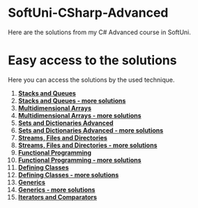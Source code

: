 # SoftUni-CSharp-Advanced
Here are the solutions from my C# Advanced course in SoftUni.

# Easy access to the solutions
Here you can access the solutions by the used technique.
1. [**Stacks and Queues**](https://github.com/StanchosCodes/SoftUni-CSharp-Advanced/tree/main/Stacks%20and%20Queues)
2. [**Stacks and Queues - more solutions**](https://github.com/StanchosCodes/SoftUni-CSharp-Advanced/tree/main/Stacks%20and%20Queues%20-%20more%20solutions)
3. [**Multidimensional Arrays**](https://github.com/StanchosCodes/SoftUni-CSharp-Advanced/tree/main/Multidimensional%20Arrays)
4. [**Multidimensional Arrays - more solutions**](https://github.com/StanchosCodes/SoftUni-CSharp-Advanced/tree/main/Multidimensional%20Arrays%20-%20more%20solutions)
5. [**Sets and Dictionaries Advanced**](https://github.com/StanchosCodes/SoftUni-CSharp-Advanced/tree/main/Sets%20and%20Dictionaries%20Advanced)
6. [**Sets and Dictionaries Advanced - more solutions**](https://github.com/StanchosCodes/SoftUni-CSharp-Advanced/tree/main/Sets%20and%20Dictionaries%20Advanced%20-%20more%20solutions)
7. [**Streams, Files and Directories**](https://github.com/StanchosCodes/SoftUni-CSharp-Advanced/tree/main/Streams%2C%20Files%20and%20Directories)
8. [**Streams, Files and Directories - more solutions**](https://github.com/StanchosCodes/SoftUni-CSharp-Advanced/tree/main/Strems%2C%20Files%20and%20Directories%20-%20more%20solutions)
9. [**Functional Programming**](https://github.com/StanchosCodes/SoftUni-CSharp-Advanced/tree/main/Functional%20Programming)
10. [**Functional Programming - more solutions**](https://github.com/StanchosCodes/SoftUni-CSharp-Advanced/tree/main/Functional%20Programming%20-%20more%20solutions)
11. [**Defining Classes**](https://github.com/StanchosCodes/SoftUni-CSharp-Advanced/tree/main/Defining%20Classes)
12. [**Defining Classes - more solutions**](https://github.com/StanchosCodes/SoftUni-CSharp-Advanced/tree/main/Defining%20Classes%20-%20more%20solutions)
13. [**Generics**](https://github.com/StanchosCodes/SoftUni-CSharp-Advanced/tree/main/Generics)
14. [**Generics - more solutions**](https://github.com/StanchosCodes/SoftUni-CSharp-Advanced/tree/main/Generics%20-%20more%20solutions)
15. [**Iterators and Comparators**](https://github.com/StanchosCodes/SoftUni-CSharp-Advanced/tree/main/Iterators%20and%20Comparators)
